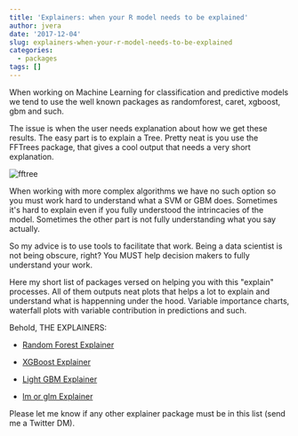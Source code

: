 ```yaml
---
title: 'Explainers: when your R model needs to be explained'
author: jvera
date: '2017-12-04'
slug: explainers-when-your-r-model-needs-to-be-explained
categories:
  - packages
tags: []
---
```



When working on Machine Learning for classification and predictive models we tend to use the well known packages as randomforest, caret, xgboost, gbm and such.

The issue is when the user needs explanation about how we get these results. The easy part is to explain a Tree. Pretty neat is you use the FFTrees package, that gives a cool output that needs a very short explanation.

![fftree](/images/fftree.png)


When working with more complex algorithms we have no such option so you must work hard to understand what a SVM or GBM does. Sometimes it's hard to explain even if you fully understood the intrincacies of the model. Sometimes the other part is not fully understanding what you say actually.

So my advice is to use tools to facilitate that work. Being a data scientist is not being obscure, right?  You MUST help decision makers to fully understand your work.

Here my short list of packages versed on helping you with this "explain" processes. All of them outputs neat plots that helps a lot to explain and understand what is happenning under the hood. Variable importance charts, waterfall plots with variable contribution in predictions and such.

Behold, THE EXPLAINERS:


- [Random Forest Explainer](https://rawgit.com/MI2DataLab/randomForestExplainer/master/inst/doc/randomForestExplainer.html)


- [XGBoost Explainer](https://github.com/AppliedDataSciencePartners/xgboostExplainer)


- [Light GBM Explainer](https://github.com/lantanacamara/lightgbmExplainer)


- [lm or glm Explainer](https://github.com/pbiecek/BreakDown)


Please let me know if any other explainer package must be in this list (send me a Twitter DM).
